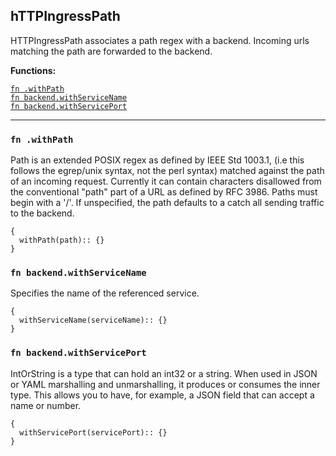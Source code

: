 
## hTTPIngressPath
HTTPIngressPath associates a path regex with a backend. Incoming urls matching the path are forwarded to the backend.

**Functions:**

[`fn .withPath`](#fn-withpath)  
[`fn backend.withServiceName`](#fn-backendwithservicename)  
[`fn backend.withServicePort`](#fn-backendwithserviceport)  

---


### `fn .withPath`
Path is an extended POSIX regex as defined by IEEE Std 1003.1, (i.e this follows the egrep/unix syntax, not the perl syntax) matched against the path of an incoming request. Currently it can contain characters disallowed from the conventional "path" part of a URL as defined by RFC 3986. Paths must begin with a '/'. If unspecified, the path defaults to a catch all sending traffic to the backend.
```jsonnet
{
  withPath(path):: {}
}
```

### `fn backend.withServiceName`
Specifies the name of the referenced service.
```jsonnet
{
  withServiceName(serviceName):: {}
}
```

### `fn backend.withServicePort`
IntOrString is a type that can hold an int32 or a string.  When used in JSON or YAML marshalling and unmarshalling, it produces or consumes the inner type.  This allows you to have, for example, a JSON field that can accept a name or number.
```jsonnet
{
  withServicePort(servicePort):: {}
}
```

